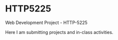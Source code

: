 # HTTP5225

Web Development Project - HTTP-5225

Here I am submitting projects and in-class activities.
